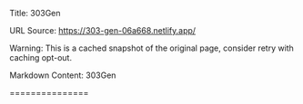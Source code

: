 Title: 303Gen

URL Source: https://303-gen-06a668.netlify.app/

Warning: This is a cached snapshot of the original page, consider retry with caching opt-out.

Markdown Content:
303Gen

===============
